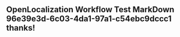 <properties
ms.topic="hero-topic1"
ms.test1="hero-topic"
ms.test2="test"/>

## OpenLocalization Workflow Test MarkDown 96e39e3d-6c03-4da1-97a1-c54ebc9dccc1 thanks!
